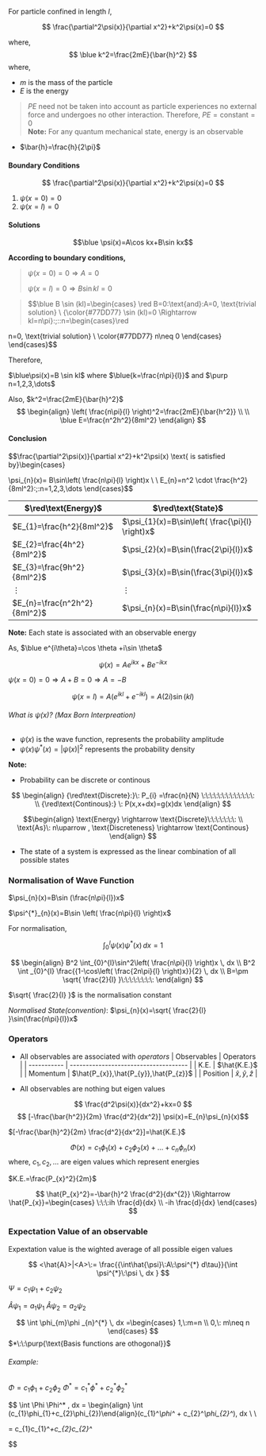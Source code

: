 For particle confined in length $l$,


$$
\frac{\partial^2\psi(x)}{\partial x^2}+k^2\psi(x)=0
$$

where, 
$$
\blue k^2=\frac{2mE}{\bar{h}^2}
$$
where, 
- $m$ is the mass of the particle 
- $E$ is the energy 
>$PE$ need not be taken into account as particle experiences no external force and undergoes no other interaction. Therefore, $PE=\text{constant}=0$  
>**Note:** For any quantum mechanical state, energy is an observable

- $\bar{h}=\frac{h}{2\pi}$ 

#### Boundary Conditions 

$$
\frac{\partial^2\psi(x)}{\partial x^2}+k^2\psi(x)=0
$$

1. $\psi(x=0)=0$
2. $\psi(x=l)=0$ 


#### Solutions 

$$\blue \psi(x)=A\cos kx+B\sin kx$$

**According to boundary conditions,**

>$\psi(x=0)=0 \Rightarrow A=0$
>
>$\psi(x=l)=0 \Rightarrow B\sin kl=0$

>$$\blue B \sin (kl)=\begin{cases} \red B=0\:\text{and}\:A=0, \text{trivial solution} \\  {\color{#77DD77}
\sin (kl)=0 \Rightarrow kl=n\pi}\:;\:\:n=\begin{cases}\red

n=0, \text{trivial solution} \\  \color{#77DD77}
n\neq 0
\end{cases}
\end{cases}$$

Therefore, 

$\blue\psi(x)=B \sin kl$  where  $\blue{k=\frac{n\pi}{l}}$ and $\purp n=1,2,3,\dots$

Also, $k^2=\frac{2mE}{\bar{h}^2}$
$$
\begin{align}
\left( \frac{n\pi}{l} \right)^2=\frac{2mE}{\bar{h^2}} \\ \\
\blue E=\frac{n^2h^2}{8ml^2}
\end{align}
$$
#### Conclusion 

$$\frac{\partial^2\psi(x)}{\partial x^2}+k^2\psi(x) \text{  is satisfied by}\begin{cases}

\psi_{n}(x)= B\sin\left( \frac{n\pi}{l} \right)x  \\ \\
E_{n}=n^2 \cdot \frac{h^2}{8ml^2}\:;\:n=1,2,3,\dots
\end{cases}$$


| $\red\text{Energy}$          | $\red\text{State}$                               |
| ---------------------------- | ------------------------------------------------ |
| $E_{1}=\frac{h^2}{8ml^2}$    | $\psi_{1}(x)=B\sin\left( \frac{\pi}{l} \right)x$ |
| $E_{2}=\frac{4h^2}{8ml^2}$   | $\psi_{2}(x)=B\sin(\frac{2\pi}{l})x$             |
| $E_{3}=\frac{9h^2}{8ml^2}$   | $\psi_{3}(x)=B\sin(\frac{3\pi}{l})x$             |
| $\vdots$                     | $\vdots$                                          |
| $E_{n}=\frac{n^2h^2}{8ml^2}$ | $\psi_{n}(x)=B\sin(\frac{n\pi}{l})x$                                                 |


**Note:**
Each state is associated with an observable energy



As,  $\blue e^{i\theta}=\cos \theta +i\sin \theta$

$$\psi(x)=Ae^{ikx} + Be^{-ikx} $$

$\psi(x=0)=0\Rightarrow A+B=0\Rightarrow A=-B$ 

$$\psi(x=l)=A(e^{ikl}+e^{-ikl})=A(2i)\sin(kl)$$



###### What is $\psi(x)$? (Max Born Interpreation)

- $\psi(x)$ is the wave function, represents the probability amplitude 
- $\psi(x)\psi^{*}(x)=|\psi(x)|^{2}$  represents the probability density 


**Note:**

- Probability can be discrete or continous 

$$
\begin{align}
{\red\text{Discrete}:}\: P_{i} =\frac{n}{N} \:\:\:\:\:\:\:\:\:\:\:\:\:     \\
{\red\text{Continous}:} \: P(x,x+dx)=g(x)dx
\end{align}
$$


$$\begin{align}
\text{Energy} \rightarrow \text{Discrete}\:\:\:\:\:\:\: \\
\text{As}\: n\uparrow , \text{Discreteness} \rightarrow \text{Continous}
\end{align}
$$

- The state of a system is expressed as the linear combination of all possible states 



### Normalisation of Wave Function 

$\psi_{n}(x)=B\sin (\frac{n\pi}{l})x$

$\psi^{*}_{n}(x)=B\sin \left( \frac{n\pi}{l} \right)x$

For normalisation, 

$$
\begin{equation}
\int _{0}^{l} \psi(x)\psi^{*}(x)\, dx=1
\end{equation}
$$

$$
\begin{align}
B^2 \int_{0}^{l}\sin^2\left( \frac{n\pi}{l} \right)x \, dx \\
	B^2 \int _{0}^{l} \frac{{1-\cos\left( \frac{2n\pi}{l} \right)x}}{2} \, dx   \\
B=\pm \sqrt{ \frac{2}{l} }\:\:\:\:\:\:\:\: 
\end{align}
$$

$\sqrt{ \frac{2}{l} }$ is the normalisation constant 

*Normalised State(convention)*: $\psi_{n}(x)=\sqrt{ \frac{2}{l} }\sin(\frac{n\pi}{l})x$ 


### Operators 

- All observables are associated with *operators*
| Observables | Operators                             |
| ----------- | ------------------------------------- |
| K.E.        | $\hat{K.E.}$                          |
| Momentum    | $\hat{P_{x}},\hat{P_{y}},\hat{P_{z}}$ |
| Position      | $\hat{x},\hat{y},\hat{z}$             |


- All observables are nothing but eigen values 

$$
\frac{d^2\psi(x)}{dx^2}+kx=0
$$
$$
[-\frac{\bar{h^2}}{2m} \frac{d^2}{dx^2}] \psi(x)=E_{n}\psi_{n}(x)$$

$[-\frac{\bar{h}^2}{2m} \frac{d^2}{dx^2}]=\hat{K.E.}$

$$
\Phi(x)=c_{1}\phi_{1}(x) + c_{2}\phi_{2}(x) +\dots+c_{n}\phi_{n}(x)
$$
where, $c_{1},c_{2},\dots$ are eigen values which represent energies 

$K.E.=\frac{P_{x}^2}{2m}$

$$
\hat{P_{x}^2}=-\bar{h}^2 \frac{d^2}{dx^{2}} \Rightarrow \hat{P_{x}}=\begin{cases}
\:\:\:ih \frac{d}{dx} \\
-ih \frac{d}{dx}
\end{cases}
$$


### Expectation Value of an observable 

Expextation value is the wighted average of all possible eigen values 

$$
<\hat{A}>|<A>\:= \frac{{\int\hat{\psi}\:A\:\psi^{*} d\tau}}{\int \psi^{*}\:\psi \, dx }
$$

$\Psi=c_{1}\psi_{1}+c_{2}\psi_{2}$

$\hat{A}\psi_{1}=a_{1}\psi_{1}$
$\hat{A}\psi_{2}=a_{2}\psi_{2}$


$$
\int \phi_{m}\phi _{n}^{*} \, dx =\begin{cases}
1,\:m=n \\
0,\: m\neq n
\end{cases}
$$
$*\:\:\purp{\text{Basis functions are othogonal}}$


###### Example:
$\Phi=c_{1}\phi_{1}+c_{2}\phi_{2}$
$\Phi^*=c_{1}^*\phi^* + c_{2}^*\phi_{2}^*$ 

$$
\int \Phi \Phi^* \, dx = \begin{align}
\int  (c_{1}\phi_{1}+c_{2}\phi_{2})\end{align}(c_{1}^*\phi^* + c_{2}^*\phi_{2}^*)\, dx    \\  \\

= c_{1}c_{1}^*+c_{2}c_{2}^* 

$$